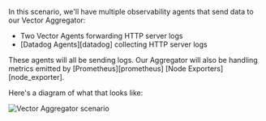 In this scenario, we'll have multiple observability agents that send data to our
Vector Aggregator:

* Two Vector Agents forwarding HTTP server logs
* [Datadog Agents][datadog] collecting HTTP server logs

These agents will all be sending logs. Our Aggregator will also be handling metrics emitted by
[Prometheus][prometheus] [Node Exporters][node_exporter].

Here's a diagram of what that looks like:

![Vector Aggregator scenario](./images/aggregator.png)